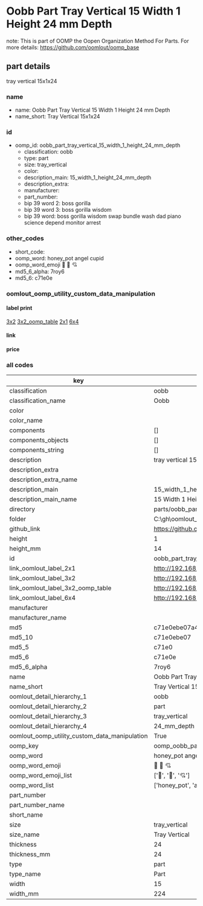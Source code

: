 # Oobb Part Tray Vertical 15 Width 1 Height 24 mm Depth  

note: This is part of OOMP the Oopen Organization Method For Parts. For more details: https://github.com/oomlout/oomp_base

##  part details
  



tray vertical 15x1x24



### name
* name: Oobb Part Tray Vertical 15 Width 1 Height 24 mm Depth
* name_short: Tray Vertical 15x1x24 
### id
* oomp_id: oobb_part_tray_vertical_15_width_1_height_24_mm_depth
  * classification: oobb
  * type: part
  * size: tray_vertical
  * color: 
  * description_main: 15_width_1_height_24_mm_depth
  * description_extra: 
  * manufacturer: 
  * part_number: 
  * bip 39 word 2: boss gorilla
  * bip 39 word 3: boss gorilla wisdom
  * bip 39 word: boss gorilla wisdom swap bundle wash dad piano science depend monitor arrest

### other_codes
* short_code: 
* oomp_word: honey_pot angel cupid
* oomp_word_emoji :honey_pot: :angel: :cupid:
* md5_6_alpha: 7roy6
* md5_6: c71e0e






### oomlout_oomp_utility_custom_data_manipulation
#### label print
[3x2](http://192.168.1.245:1112/?label=oomp%207roy6)
[3x2_oomp_table](http://192.168.1.108:1112/?label=oomp%207roy6)
[2x1](http://192.168.1.242:1112/?label=oomp%207roy6)
[6x4](http://192.168.1.55:1112/?label=oomp%207roy6)    

#### link

                              

#### price







### all codes 
| key | value |  
| --- | --- |  
| classification | oobb |  
| classification_name | Oobb |  
| color |  |  
| color_name |  |  
| components | [] |  
| components_objects | [] |  
| components_string | [] |  
| description | tray vertical 15x1x24 |  
| description_extra |  |  
| description_extra_name |  |  
| description_main | 15_width_1_height_24_mm_depth |  
| description_main_name | 15 Width 1 Height 24 mm Depth |  
| directory | parts/oobb_part_tray_vertical_15_width_1_height_24_mm_depth |  
| folder | C:\gh\oomlout_oobb_version_4_generated_parts\parts\oobb_part_tray_vertical_15_width_1_height_24_mm_depth |  
| github_link | https://github.com/oomlout/oomlout_oomp_part_src/tree/main/parts/oobb_part_tray_vertical_15_width_1_height_24_mm_depth |  
| height | 1 |  
| height_mm | 14 |  
| id | oobb_part_tray_vertical_15_width_1_height_24_mm_depth |  
| link_oomlout_label_2x1 | http://192.168.1.242:1112/?label=oomp%207roy6 |  
| link_oomlout_label_3x2 | http://192.168.1.245:1112/?label=oomp%207roy6 |  
| link_oomlout_label_3x2_oomp_table | http://192.168.1.108:1112/?label=oomp%207roy6 |  
| link_oomlout_label_6x4 | http://192.168.1.55:1112/?label=oomp%207roy6 |  
| manufacturer |  |  
| manufacturer_name |  |  
| md5 | c71e0ebe07a406dfdd8f2db5f89928d1 |  
| md5_10 | c71e0ebe07 |  
| md5_5 | c71e0 |  
| md5_6 | c71e0e |  
| md5_6_alpha | 7roy6 |  
| name | Oobb Part Tray Vertical 15 Width 1 Height 24 mm Depth |  
| name_short | Tray Vertical 15x1x24  |  
| oomlout_detail_hierarchy_1 | oobb |  
| oomlout_detail_hierarchy_2 | part |  
| oomlout_detail_hierarchy_3 | tray_vertical |  
| oomlout_detail_hierarchy_4 | 24_mm_depth |  
| oomlout_oomp_utility_custom_data_manipulation | True |  
| oomp_key | oomp_oobb_part_tray_vertical_15_width_1_height_24_mm_depth |  
| oomp_word | honey_pot angel cupid |  
| oomp_word_emoji | :honey_pot: :angel: :cupid: |  
| oomp_word_emoji_list | [':honey_pot:', ':angel:', ':cupid:'] |  
| oomp_word_list | ['honey_pot', 'angel', 'cupid'] |  
| part_number |  |  
| part_number_name |  |  
| short_name |  |  
| size | tray_vertical |  
| size_name | Tray Vertical |  
| thickness | 24 |  
| thickness_mm | 24 |  
| type | part |  
| type_name | Part |  
| width | 15 |  
| width_mm | 224 |  
